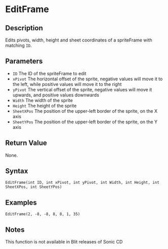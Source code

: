 # EditFrame

## Description
Edits pivots, width, height and sheet coordinates of a spriteFrame with matching `ID`.

## Parameters

- `ID`
The ID of the spriteFrame to edit
- `xPivot`
The horizontal offset of the sprite, negative values will move it to the left, while positive values will move it to the right
- `yPivot`
The vertical offset of the sprite, negative values will move it upwards, and positive values downwards
- `Width`
The width of the sprite
- `Height`
The height of the sprite
- `SheetXPos`
The position of the upper-left border of the sprite, on the X axis
- `SheetYPos`
The position of the upper-left border of the sprite, on the Y axis

## Return Value
None.

## Syntax
```
EditFrame(int ID, int xPivot, int yPivot, int Width, int Height, int SheetXPos, int SheetYPos)
```

## Examples
```
EditFrame(2, -8, -8, 8, 8, 1, 35)
```

## Notes
This function is not available in Blit releases of Sonic CD